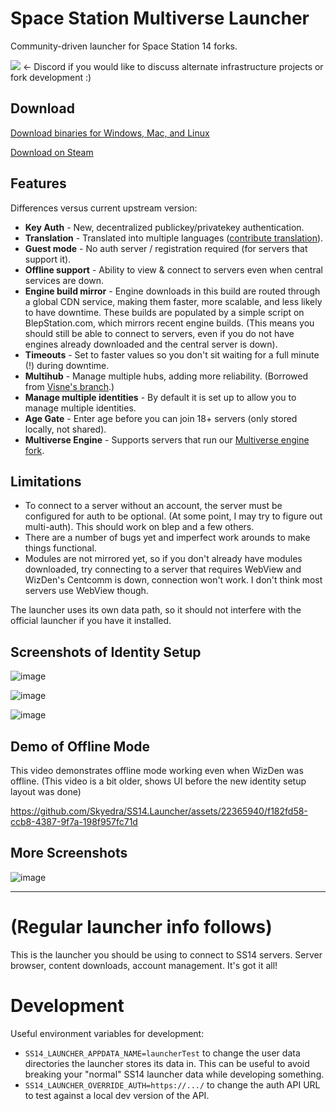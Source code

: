 # Space Station Multiverse Launcher

Community-driven launcher for Space Station 14 forks.

[![](https://dcbadge.vercel.app/api/server/x88ymx6vBx?compact=true&style=plastic)](https://discord.gg/x88ymx6vBx) <- Discord if you would like to discuss alternate infrastructure projects or fork development :)

## Download
[Download binaries for Windows, Mac, and Linux](https://blepstation.com/download/)

[Download on Steam](https://store.steampowered.com/app/2585480/Space_Station_Multiverse/)

## Features
Differences versus current upstream version:

 * **Key Auth** - New, decentralized publickey/privatekey authentication.
 * **Translation** - Translated into multiple languages ([contribute translation](https://spacestationmultiverse.com/contribute-translation/)).
 * **Guest mode** - No auth server / registration required (for servers that support it).
 * **Offline support** - Ability to view & connect to servers even when central services are down.
 * **Engine build mirror** - Engine downloads in this build are routed through a global CDN service, making them faster, more scalable, and less likely to have downtime.  These builds are populated by a simple script on BlepStation.com, which mirrors recent engine builds.  (This means you should still be able to connect to servers, even if you do not have engines already downloaded and the central server is down).
 * **Timeouts** - Set to faster values so you don't sit waiting for a full minute (!) during downtime.
 * **Multihub** - Manage multiple hubs, adding more reliability.  (Borrowed from [Visne's branch](https://github.com/Visne/SS14.Launcher/tree/multihub).)
 * **Manage multiple identities** - By default it is set up to allow you to manage multiple identities.
 * **Age Gate** - Enter age before you can join 18+ servers (only stored locally, not shared).
 * **Multiverse Engine** - Supports servers that run our [Multiverse engine fork](https://github.com/Space-Station-Multiverse/RobustToolbox).
 
## Limitations

 * To connect to a server without an account, the server must be configured for auth to be optional.  (At some point, I may try to figure out multi-auth).  This should work on blep and a few others.
 * There are a number of bugs yet and imperfect work arounds to make things functional.
 * Modules are not mirrored yet, so if you don't already have modules downloaded, try connecting to a server that requires WebView and WizDen's Centcomm is down, connection won't work.  I don't think most servers use WebView though.

 The launcher uses its own data path, so it should not interfere with the official launcher if you have it installed.

## Screenshots of Identity Setup

![image](https://github.com/Skyedra/SS14.Launcher/assets/22365940/bc6a9c80-278d-4e2b-b2af-450645a3c0b4)

![image](https://github.com/user-attachments/assets/ad5aa7d5-9562-40a3-b825-53090288f66c)

![image](https://github.com/Skyedra/SS14.Launcher/assets/22365940/abebd5ee-1898-4d44-b2f5-7fdaa6f17409)

## Demo of Offline Mode

This video demonstrates offline mode working even when WizDen was offline.  (This video is a bit older, shows UI before the new identity setup layout was done)

https://github.com/Skyedra/SS14.Launcher/assets/22365940/f182fd58-ccb8-4387-9f7a-198f957fc71d

## More Screenshots

![image](https://github.com/Skyedra/SS14.Launcher/assets/22365940/786a1765-32ab-42f5-9358-316a7ad4498a)


---

# (Regular launcher info follows)

This is the launcher you should be using to connect to SS14 servers. Server browser, content downloads, account management. It's got it all!

# Development

Useful environment variables for development:
* `SS14_LAUNCHER_APPDATA_NAME=launcherTest` to change the user data directories the launcher stores its data in. This can be useful to avoid breaking your "normal" SS14 launcher data while developing something.
* `SS14_LAUNCHER_OVERRIDE_AUTH=https://.../` to change the auth API URL to test against a local dev version of the API.
